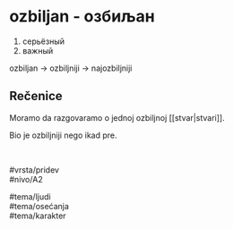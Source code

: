 # ozbiljan - озбиљан

1. серьёзный
2. важный

ozbiljan -> ozbiljniji -> najozbiljniji

## Rečenice

Moramo da razgovaramo o jednoj ozbiljnoj [[stvar|stvari]].

Bio je ozbiljniji nego ikad pre.

<br>

#vrsta/pridev  
#nivo/A2  

#tema/ljudi  
#tema/osećanja  
#tema/karakter  